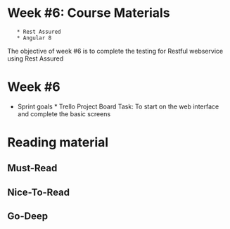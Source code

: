 # Week #6: Course Materials
       * Rest Assured
       * Angular 8

The objective of week #6 is to complete the testing for Restful webservice using Rest Assured

# Week #6

* Sprint goals
       * Trello Project Board Task: To start on the web interface and complete the basic screens 
    
# Reading material

## Must-Read

## Nice-To-Read

## Go-Deep

  
